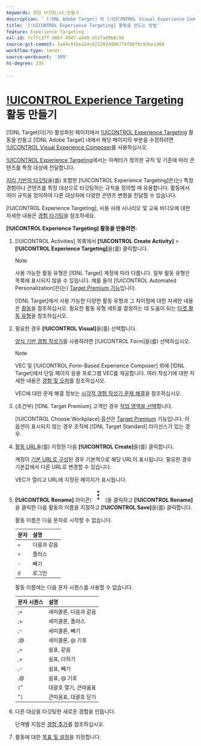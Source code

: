 ```yaml
---
keywords: 경험 타깃팅;xt;만들기
description: ' [!DNL Adobe Target] 의 [!UICONTROL Visual Experience Composer](VEC)를 사용하여 [!UICONTROL Experience Targeting](XT) 활동을 만드는 방법을 알아봅니다.'
title: '[!UICONTROL Experience Targeting] 활동을 만드는 방법'
feature: Experience Targeting
exl-id: fc7fc37f-40bf-4947-a4d0-e51fa09b6c56
source-git-commit: 3a44c05bea24c622292dd0b774f88f0c93be1d88
workflow-type: tm+mt
source-wordcount: '389'
ht-degree: 33%

---
```


# [!UICONTROL Experience Targeting](XT) 활동 만들기

[!DNL Target]이(가) 활성화된 페이지에서 [!UICONTROL Experience Targeting](XT) 활동을 만들고 [!DNL Adobe Target] 내에서 해당 페이지의 부분을 수정하려면 [!UICONTROL Visual Experience Composer](VEC)를 사용하십시오.

[!UICONTROL Experience Targeting](XT)에서는 마케터가 정의한 규칙 및 기준에 따라 콘텐츠를 특정 대상에 전달합니다.

[지리 기반의 타깃팅](/help/main/c-target/c-audiences/c-target-rules/geo.md)을(를) 포함한 [!UICONTROL Experience Targeting]은(는) 특정 경험이나 콘텐츠를 특정 대상으로 타깃팅하는 규칙을 정의할 때 유용합니다. 활동에서 여러 규칙을 정의하여 다른 대상자에 다양한 콘텐츠 변형을 전달할 수 있습니다.

[!UICONTROL Experience Targeting], 사용 사례 시나리오 및 교육 비디오에 대한 자세한 내용은 [경험 타기팅](/help/main/c-activities/t-experience-target/experience-target.md)을 참조하세요.

**[!UICONTROL Experience Targeting] 활동을 만들려면:**

1. [!UICONTROL Activities] 목록에서 **[!UICONTROL Create Activity]** > **[!UICONTROL Experience Targeting]**&#x200B;을(를) 클릭합니다.

   >[!NOTE]
   >
   >사용 가능한 활동 유형은 [!DNL Target] 계정에 따라 다릅니다. 일부 활동 유형은 목록에 표시되지 않을 수 있습니다. 예를 들어 [!UICONTROL Automated Personalization]은(는) [Target Premium 기능](/help/main/c-intro/intro.md#premium)입니다.
   >
   >[!DNL Target]에서 사용 가능한 다양한 활동 유형과 그 차이점에 대한 자세한 내용은 [활동](/help/main/c-activities/activities.md#concept_D317A95A1AB54674BA7AB65C7985BA03)을 참조하십시오. 필요한 활동 유형 세트를 결정하는 데 도움이 되는 [타겟 활동 유형](/help/main/c-activities/target-activities-guide.md)을 참조하십시오.

1. 필요한 경우 **[!UICONTROL Visual]**&#x200B;을(를) 선택합니다.

   [양식 기반 경험 작성기](/help/main/c-experiences/form-experience-composer.md)를 사용하려면 [!UICONTROL Form]을(를) 선택하십시오.

   >[!NOTE]
   >
   >VEC 및 [!UICONTROL Form-Based Experience Composer] 외에 [!DNL Target]에서 단일 페이지 응용 프로그램 VEC를 제공합니다. 여러 작성기에 대한 자세한 내용은 [경험 및 오퍼](/help/main/c-experiences/experiences.md)를 참조하십시오.
   >
   >VEC에 대한 문제 해결 정보는 [시각적 경험 작성기 문제 해결](/help/main/c-experiences/c-visual-experience-composer/r-troubleshoot-composer/troubleshoot-composer.md)을 참조하십시오.

1. (조건부) [!DNL Target Premium] 고객인 경우 [작업 영역을 선택](/help/main/administrating-target/c-user-management/property-channel/property-channel.md)합니다.

   [!UICONTROL Choose Workplace] 옵션은 [Target Premium](/help/main/c-intro/intro.md) 기능입니다. 이 옵션이 표시되지 않는 경우 조직에 [!DNL Target Standard] 라이선스가 있는 경우.

1. [활동 URL](/help/main/c-activities/t-experience-target/t-xt-create/xt-activity-url.md#concept_D28549AAA0A14E3BB5F05F32BE8ABC90)을(를) 지정한 다음 **[!UICONTROL Create]**&#x200B;을(를) 클릭합니다.

   계정이 [기본 URL로 구성](/help/main/administrating-target/visual-experience-composer-set-up.md)된 경우 기본적으로 해당 URL이 표시됩니다. 필요한 경우 기본값에서 다른 URL로 변경할 수 있습니다.

   VEC가 열리고 URL에 지정된 페이지가 표시됩니다.

1. **[!UICONTROL Rename]** 아이콘(![이름 바꾸기 아이콘](/help/main/assets/icons/MoreSmallListVert.svg))을 클릭하고 **[!UICONTROL Rename]**&#x200B;을 클릭한 다음 활동의 이름을 지정하고 **[!UICONTROL Save]**&#x200B;을(를) 클릭합니다.

   활동 이름은 다음 문자로 시작할 수 없습니다.

   | 문자 | 설명 |
   |--- |--- |
   | `=` | 다음과 같음 |
   | `+` | 플러스 |
   | `-` | 빼기 |
   | `@` | 로그인 |

   활동 이름에는 다음 문자 시퀀스를 사용할 수 없습니다.

   | 문자 시퀀스 | 설명 |
   |--- |--- |
   | ;= | 세미콜론, 다음과 같음 |
   | ;+ | 세미콜론, 플러스 |
   | ;- | 세미콜론, 빼기 |
   | ;@ | 세미콜론, @ 기호 |
   | ,= | 쉼표, 같음 |
   | ,+ | 쉼표, 더하기 |
   | ,- | 쉼표, 빼기 |
   | ,@ | 쉼표, @ 기호 |
   | `[`&quot; | 대괄호 열기, 큰따옴표 |
   | &quot;`]` | 큰따옴표, 대괄호 닫기 |

1. 다른 대상을 타깃팅한 새로운 경험을 만듭니다.

   단계별 지침은 [경험 추가](/help/main/c-activities/t-experience-target/t-xt-create/xt-add-experience.md)를 참조하십시오.

1. 활동에 대한 [목표 및 설정](/help/main/c-activities/t-experience-target/t-xt-create/xt-goals-and-settings.md#reference_B25389FD6F3A4989801E740364B089CC)을 지정합니다.
